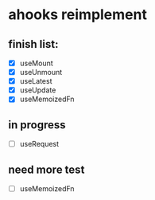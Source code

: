 # ahooks reimplement

## finish list:

- [x] useMount
- [x] useUnmount
- [x] useLatest
- [x] useUpdate
- [x] useMemoizedFn

## in progress
- [ ] useRequest


## need more test
- [ ] useMemoizedFn
